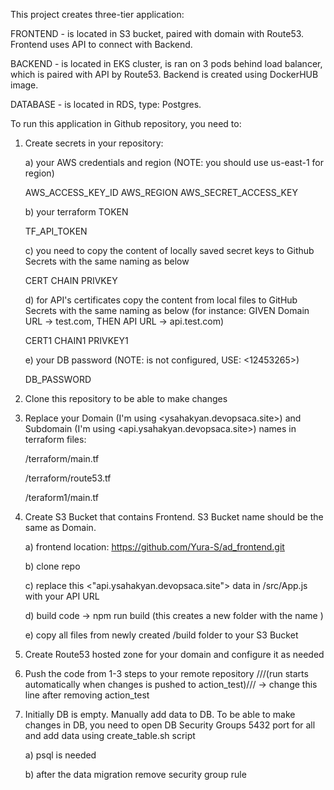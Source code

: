 This project creates three-tier application:

FRONTEND - is located in S3 bucket, paired with domain with Route53. Frontend uses API to connect with Backend.

BACKEND - is located in EKS cluster, is ran on 3 pods behind load balancer, which is paired with API by Route53. Backend is created using DockerHUB image.

DATABASE - is located in RDS, type: Postgres.


To run this application in Github repository, you need to:

1) Create secrets in your repository:

   a) your AWS credentials and region (NOTE: you should use us-east-1 for region)

   AWS_ACCESS_KEY_ID
   AWS_REGION
   AWS_SECRET_ACCESS_KEY

   b) your terraform TOKEN

   TF_API_TOKEN

   c) you need to copy the content of locally saved secret keys to Github Secrets with the same naming as below

   CERT
   CHAIN
   PRIVKEY

   d) for API's certificates copy the content from local files to GitHub Secrets with the same naming as below (for instance: GIVEN Domain URL -> test.com, THEN API URL -> api.test.com)

   CERT1
   CHAIN1
   PRIVKEY1

   e) your DB password (NOTE: is not configured, USE: <12453265>)

   DB_PASSWORD

2) Clone this repository to be able to make changes

3) Replace your Domain (I'm using <ysahakyan.devopsaca.site>) and Subdomain (I'm using <api.ysahakyan.devopsaca.site>) names in terraform files:

   /terraform/main.tf
   
   /terraform/route53.tf
   
   /teraform1/main.tf

4) Create S3 Bucket that contains Frontend. S3 Bucket name should be the same as Domain.

   a) frontend location: https://github.com/Yura-S/ad_frontend.git
   
   b) clone repo
   
   c) replace this <"api.ysahakyan.devopsaca.site"> data in /src/App.js with your API URL
   
   d) build code -> npm run build (this creates a new folder with the name <buikd>)
   
   e) copy all files from newly created /build folder to your S3 Bucket

5) Create Route53 hosted zone for your domain and configure it as needed

6) Push the code from 1-3 steps to your remote repository ///(run starts automatically when changes is pushed to action_test)/// -> change this line after removing action_test

7) Initially DB is empty. Manually add data to DB. To be able to make changes in DB, you need to open DB Security Groups 5432 port for all and add data using create_table.sh script

   a) psql is needed

   b) after the data migration remove security group rule

